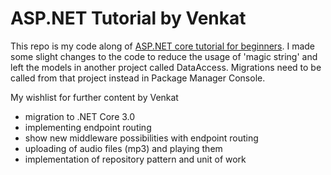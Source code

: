 # ASP.NET Tutorial by Venkat

This repo is my code along of [ASP.NET core tutorial for beginners](https://www.youtube.com/playlist?list=PL6n9fhu94yhVkdrusLaQsfERmL_Jh4XmU). I made some slight changes to the code to reduce the usage of 'magic string' and left the models in another project called DataAccess. Migrations need to be called from that project instead in Package Manager Console.

My wishlist for further content by Venkat

* migration to .NET Core 3.0
* implementing endpoint routing
* show new middleware possibilities with endpoint routing
* uploading of audio files (mp3) and playing them
* implementation of repository pattern and unit of work

